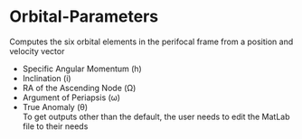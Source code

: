 # Orbital-Parameters

Computes the six orbital elements in the perifocal frame from a position and velocity vector
- Specific Angular Momentum (h)
- Inclination (i)
- RA of the Ascending Node (Ω)
- Argument of Periapsis (ω)
- True Anomaly (θ)<br/>
To get outputs other than the default, the user needs to edit the MatLab file to their needs
